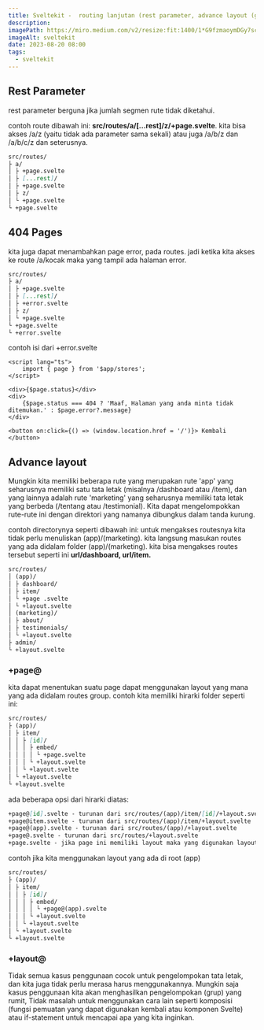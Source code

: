 ```yaml
---
title: Sveltekit -  routing lanjutan (rest parameter, advance layout (group, +page@.svelte, +page@{nama_group}.svelte, +layout@.svelte))
description:
imagePath: https://miro.medium.com/v2/resize:fit:1400/1*G9fzmaoymDGy7scbkgpC7A.png
imageAlt: sveltekit
date: 2023-08-20 08:00
tags:
  - sveltekit
---
```


## Rest Parameter

rest parameter berguna jika jumlah segmen rute tidak diketahui.

contoh route dibawah ini:
<b>src/routes/a/[...rest]/z/+page.svelte</b>.
kita bisa akses /a/z (yaitu tidak ada parameter sama sekali) atau juga /a/b/z dan /a/b/c/z dan seterusnya.

```md
src/routes/
├ a/
│ ├ +page.svelte
│ ├ [...rest]/
│ ├ +page.svelte
│ ├ z/
│ └ +page.svelte
└ +page.svelte
```

## 404 Pages

kita juga dapat menambahkan page error, pada routes. jadi ketika kita akses ke route /a/kocak maka yang tampil ada halaman error.

```md
src/routes/
├ a/
│ ├ +page.svelte
│ ├ [...rest]/
│ ├ +error.svelte
│ ├ z/
│ └ +page.svelte
└ +page.svelte
└ +error.svelte
```

contoh isi dari +error.svelte

```svelte title="src/routes/+page.svelte"
<script lang="ts">
	import { page } from '$app/stores';
</script>

<div>{$page.status}</div>
<div>
	{$page.status === 404 ? 'Maaf, Halaman yang anda minta tidak ditemukan.' : $page.error?.message}
</div>

<button on:click={() => (window.location.href = '/')}> Kembali </button>
```

## Advance layout

Mungkin kita memiliki beberapa rute yang merupakan rute 'app' yang seharusnya memiliki satu tata letak (misalnya /dashboard atau /item), dan yang lainnya adalah rute 'marketing' yang seharusnya memiliki tata letak yang berbeda (/tentang atau /testimonial). Kita dapat mengelompokkan rute-rute ini dengan direktori yang namanya dibungkus dalam tanda kurung.

contoh directorynya seperti dibawah ini:
untuk mengakses routesnya kita tidak perlu menuliskan (app)/(marketing). kita langsung masukan routes yang ada didalam folder (app)/(marketing). kita bisa mengakses routes tersebut seperti ini <b>url/dashboard, url/item.</b>

```md
src/routes/
│ (app)/
│ ├ dashboard/
│ ├ item/
│ └ +page .svelte
│ └ +layout.svelte
│ (marketing)/
│ ├ about/
│ ├ testimonials/
│ └ +layout.svelte
├ admin/
└ +layout.svelte
```

### +page@

kita dapat menentukan suatu page dapat menggunakan layout yang mana yang ada didalam routes group. contoh kita memiliki hirarki folder seperti ini:

```md
src/routes/
├ (app)/
│ ├ item/
│ │ ├ [id]/
│ │ │ ├ embed/
│ │ │ │ └ +page.svelte
│ │ │ └ +layout.svelte
│ │ └ +layout.svelte
│ └ +layout.svelte
└ +layout.svelte
```

ada beberapa opsi dari hirarki diatas:

```md
+page@[id].svelte - turunan dari src/routes/(app)/item/[id]/+layout.svelte
+page@item.svelte - turunan dari src/routes/(app)/item/+layout.svelte
+page@(app).svelte - turunan dari src/routes/(app)/+layout.svelte
+page@.svelte - turunan dari src/routes/+layout.svelte
+page.svelte - jika page ini memiliki layout maka yang digunakan layout tsb, jika tidak ada maka akan menjadi turunan dari src/routes/(app)/item/[id]/+layout.svelte
```

contoh jika kita menggunakan layout yang ada di root (app)

```md
src/routes/
├ (app)/
│ ├ item/
│ │ ├ [id]/
│ │ │ ├ embed/
│ │ │ │ └ +page@(app).svelte
│ │ │ └ +layout.svelte
│ │ └ +layout.svelte
│ └ +layout.svelte
└ +layout.svelte
```

### +layout@

Tidak semua kasus penggunaan cocok untuk pengelompokan tata letak, dan kita juga tidak perlu merasa harus menggunakannya. Mungkin saja kasus penggunaan kita akan menghasilkan pengelompokan (grup) yang rumit, Tidak masalah untuk menggunakan cara lain seperti komposisi (fungsi pemuatan yang dapat digunakan kembali atau komponen Svelte) atau if-statement untuk mencapai apa yang kita inginkan.
